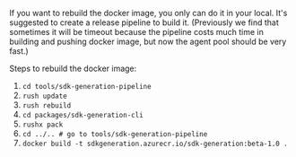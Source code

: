 If you want to rebuild the docker image, you only can do it in your local. It's suggested to create a release pipeline to build it. (Previously we find that sometimes it will be timeout because the pipeline costs much time in building and pushing docker image, but now the agent pool should be very fast.)

Steps to rebuild the docker image:
1. `cd tools/sdk-generation-pipeline`
2. `rush update`
3. `rush rebuild`
4. `cd packages/sdk-generation-cli`
5. `rushx pack`
6. `cd ../.. # go to tools/sdk-generation-pipeline`
7. `docker build -t sdkgeneration.azurecr.io/sdk-generation:beta-1.0 .`
